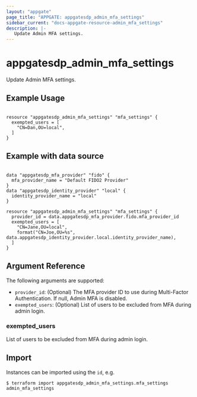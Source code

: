 ```yaml
---
layout: "appgate"
page_title: "APPGATE: appgatesdp_admin_mfa_settings"
sidebar_current: "docs-appgate-resource-admin_mfa_settings"
description: |-
   Update Admin MFA settings.
---
```


# appgatesdp_admin_mfa_settings

Update Admin MFA settings.

## Example Usage

```hcl

resource "appgatesdp_admin_mfa_settings" "mfa_settings" {
  exempted_users = [
    "CN=Dan,OU=local",
  ]
}

```

## Example with data source

```hcl

data "appgatesdp_mfa_provider" "fido" {
  mfa_provider_name = "Default FIDO2 Provider"
}
data "appgatesdp_identity_provider" "local" {
  identity_provider_name = "local"
}

resource "appgatesdp_admin_mfa_settings" "mfa_settings" {
  provider_id = data.appgatesdp_mfa_provider.fido.mfa_provider_id
  exempted_users = [
    "CN=Jane,OU=local",
    format("CN=Joe,OU=%s", data.appgatesdp_identity_provider.local.identity_provider_name),
  ]
}

```

## Argument Reference

The following arguments are supported:


* `provider_id`: (Optional) The MFA provider ID to use during Multi-Factor Authentication. If null, Admin MFA is disabled.
* `exempted_users`: (Optional) List of users to be excluded from MFA during admin login.


### exempted_users
List of users to be excluded from MFA during admin login.




## Import

Instances can be imported using the `id`, e.g.

```
$ terraform import appgatesdp_admin_mfa_settings.mfa_settings admin_mfa_settings
```
